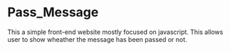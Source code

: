 # Pass_Message
This a simple front-end website mostly focused on javascript. This allows user to show wheather the message has been passed or not.
